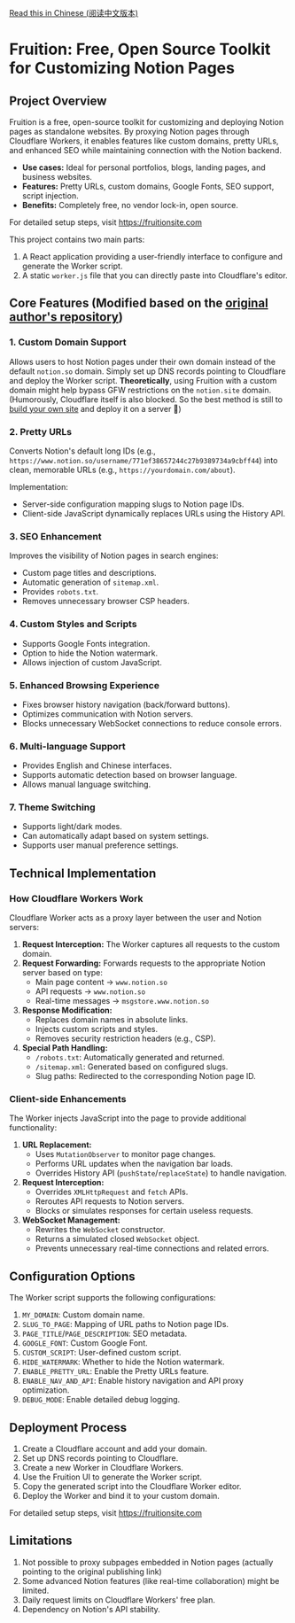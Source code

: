 [Read this in Chinese (阅读中文版本)](README_zh.md)

# Fruition: Free, Open Source Toolkit for Customizing Notion Pages

## Project Overview

Fruition is a free, open-source toolkit for customizing and deploying Notion pages as standalone websites. By proxying Notion pages through Cloudflare Workers, it enables features like custom domains, pretty URLs, and enhanced SEO while maintaining connection with the Notion backend.

*   **Use cases:** Ideal for personal portfolios, blogs, landing pages, and business websites.
*   **Features:** Pretty URLs, custom domains, Google Fonts, SEO support, script injection.
*   **Benefits:** Completely free, no vendor lock-in, open source.

For detailed setup steps, visit https://fruitionsite.com

This project contains two main parts:
1.  A React application providing a user-friendly interface to configure and generate the Worker script.
2.  A static `worker.js` file that you can directly paste into Cloudflare's editor.

## Core Features (Modified based on the [original author's repository](https://github.com/stephenou/fruitionsite))

### 1. Custom Domain Support

Allows users to host Notion pages under their own domain instead of the default `notion.so` domain. Simply set up DNS records pointing to Cloudflare and deploy the Worker script.
**Theoretically**, using Fruition with a custom domain might help bypass GFW restrictions on the `notion.site` domain. (Humorously, Cloudflare itself is also blocked. So the best method is still to [build your own site](https://github.com/tangly1024/NotionNext) and deploy it on a server 🤣)

### 2. Pretty URLs

Converts Notion's default long IDs (e.g., `https://www.notion.so/username/771ef38657244c27b9389734a9cbff44`) into clean, memorable URLs (e.g., `https://yourdomain.com/about`).

Implementation:
- Server-side configuration mapping slugs to Notion page IDs.
- Client-side JavaScript dynamically replaces URLs using the History API.

### 3. SEO Enhancement

Improves the visibility of Notion pages in search engines:
- Custom page titles and descriptions.
- Automatic generation of `sitemap.xml`.
- Provides `robots.txt`.
- Removes unnecessary browser CSP headers.

### 4. Custom Styles and Scripts

- Supports Google Fonts integration.
- Option to hide the Notion watermark.
- Allows injection of custom JavaScript.

### 5. Enhanced Browsing Experience

- Fixes browser history navigation (back/forward buttons).
- Optimizes communication with Notion servers.
- Blocks unnecessary WebSocket connections to reduce console errors.

### 6. Multi-language Support

- Provides English and Chinese interfaces.
- Supports automatic detection based on browser language.
- Allows manual language switching.

### 7. Theme Switching

- Supports light/dark modes.
- Can automatically adapt based on system settings.
- Supports user manual preference settings.

## Technical Implementation

### How Cloudflare Workers Work

Cloudflare Worker acts as a proxy layer between the user and Notion servers:

1.  **Request Interception:** The Worker captures all requests to the custom domain.
2.  **Request Forwarding:** Forwards requests to the appropriate Notion server based on type:
    -   Main page content → `www.notion.so`
    -   API requests → `www.notion.so`
    -   Real-time messages → `msgstore.www.notion.so`
3.  **Response Modification:**
    -   Replaces domain names in absolute links.
    -   Injects custom scripts and styles.
    -   Removes security restriction headers (e.g., CSP).
4.  **Special Path Handling:**
    -   `/robots.txt`: Automatically generated and returned.
    -   `/sitemap.xml`: Generated based on configured slugs.
    -   Slug paths: Redirected to the corresponding Notion page ID.

### Client-side Enhancements

The Worker injects JavaScript into the page to provide additional functionality:

1.  **URL Replacement:**
    -   Uses `MutationObserver` to monitor page changes.
    -   Performs URL updates when the navigation bar loads.
    -   Overrides History API (`pushState`/`replaceState`) to handle navigation.
2.  **Request Interception:**
    -   Overrides `XMLHttpRequest` and `fetch` APIs.
    -   Reroutes API requests to Notion servers.
    -   Blocks or simulates responses for certain useless requests.
3.  **WebSocket Management:**
    -   Rewrites the `WebSocket` constructor.
    -   Returns a simulated closed `WebSocket` object.
    -   Prevents unnecessary real-time connections and related errors.

## Configuration Options

The Worker script supports the following configurations:

1.  `MY_DOMAIN`: Custom domain name.
2.  `SLUG_TO_PAGE`: Mapping of URL paths to Notion page IDs.
3.  `PAGE_TITLE`/`PAGE_DESCRIPTION`: SEO metadata.
4.  `GOOGLE_FONT`: Custom Google Font.
5.  `CUSTOM_SCRIPT`: User-defined custom script.
6.  `HIDE_WATERMARK`: Whether to hide the Notion watermark.
7.  `ENABLE_PRETTY_URL`: Enable the Pretty URLs feature.
8.  `ENABLE_NAV_AND_API`: Enable history navigation and API proxy optimization.
9.  `DEBUG_MODE`: Enable detailed debug logging.

## Deployment Process

1.  Create a Cloudflare account and add your domain.
2.  Set up DNS records pointing to Cloudflare.
3.  Create a new Worker in Cloudflare Workers.
4.  Use the Fruition UI to generate the Worker script.
5.  Copy the generated script into the Cloudflare Worker editor.
6.  Deploy the Worker and bind it to your custom domain.

For detailed setup steps, visit https://fruitionsite.com

## Limitations

1.  Not possible to proxy subpages embedded in Notion pages (actually pointing to the original publishing link)
2.  Some advanced Notion features (like real-time collaboration) might be limited.
3.  Daily request limits on Cloudflare Workers' free plan.
4.  Dependency on Notion's API stability.
